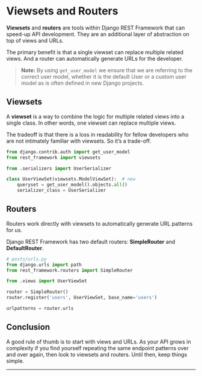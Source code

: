 # Viewsets and Routers

**Viewsets** and **routers** are tools within Django REST Framework that can speed-up API development. They are an additional layer of abstraction on top of views and URLs.

The primary benefit is that a single viewset can replace multiple related views. And a router can automatically generate URLs for the developer.

> **Note:** By using `get_user_model` we ensure that we are referring to the correct user model, whether it is the default User or a custom user model as is often defined in new Django projects.

## Viewsets
A **viewset** is a way to combine the logic for multiple related views into a single class. In other words, one viewset can replace multiple views.

The tradeoff is that there is a loss in readability for fellow developers who are not intimately familiar with viewsets. So it’s a trade-off.

```python
from django.contrib.auth import get_user_model
from rest_framework import viewsets 

from .serializers import UserSerializer

class UserViewSet(viewsets.ModelViewSet):  # new
    queryset = get_user_model().objects.all()
    serializer_class = UserSerializer

```

## Routers
Routers work directly with viewsets to automatically generate URL patterns for us.

Django REST Framework has two default routers: **SimpleRouter** and **DefaultRouter**.

```python
# posts/urls.py
from django.urls import path
from rest_framework.routers import SimpleRouter

from .views import UserViewSet

router = SimpleRouter()
router.register('users', UserViewSet, base_name='users')

urlpatterns = router.urls

```

## Conclusion
A good rule of thumb is to start with views and URLs. As your API grows in complexity if you find yourself repeating the same endpoint patterns over and over again, then look to viewsets and routers. Until then, keep things simple.

---

